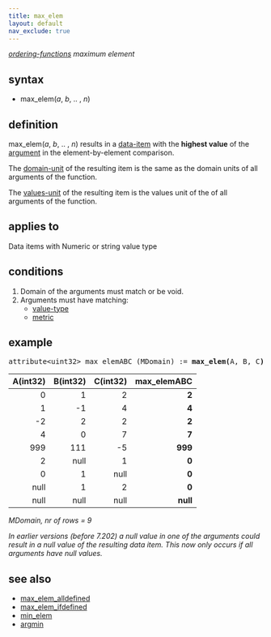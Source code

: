 ```yaml
---
title: max_elem
layout: default
nav_exclude: true
---
```

*[ordering-functions](ordering-functions) maximum element*

## syntax

- max_elem(*a*, *b*, .. , *n*)

## definition

max_elem(*a*, *b*, .. , *n*) results in a [data-item](data-item) with the **highest value** of the [argument](argument) in the element-by-element comparison.

The [domain-unit](domain-unit) of the resulting item is the same as the domain units of all arguments of the function.

The [values-unit](values-unit) of the resulting item is the values unit of the of all arguments of the function.

## applies to

Data items with Numeric or string value type

## conditions

1. Domain of the arguments must match or be void.
2. Arguments must have matching:
    - [value-type](value-type)
    - [metric](metric)

## example

<pre>
attribute&lt;uint32&gt; max_elemABC (MDomain) := <B>max_elem(</B>A, B, C<B>)</B>;
</pre>

|A(int32)|B(int32)|C(int32)|max_elemABC|
|-------:|-------:|-------:|----------:|
|0       |1       |2       |**2**      |
|1       |-1      |4       |**4**      |
|-2      |2       |2       |**2**      |
|4       |0       |7       |**7**      |
|999     |111     |-5      |**999**    |
|2       |null    |1       |**0**      |
|0       |1       |null    |**0**      |
|null    |1       |2       |**0**      |
|null    |null    |null    |**null**   |

*MDomain, nr of rows = 9*

*In earlier versions (before 7.202) a null value in one of the arguments could result in a null value of the resulting data item. This now only occurs if all arguments have null values.*

## see also

- [max_elem_alldefined](max_elem_alldefined)
- [max_elem_ifdefined](max_elem_ifdefined)
- [min_elem](min_elem)
- [argmin](argmin)
